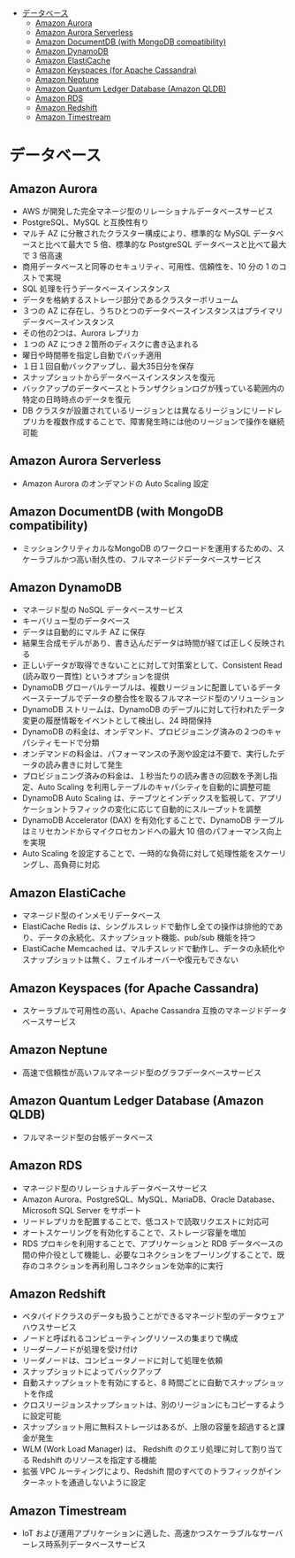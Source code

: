- [データベース](#データベース)
  - [Amazon Aurora](#amazon-aurora)
  - [Amazon Aurora Serverless](#amazon-aurora-serverless)
  - [Amazon DocumentDB (with MongoDB compatibility)](#amazon-documentdb-with-mongodb-compatibility)
  - [Amazon DynamoDB](#amazon-dynamodb)
  - [Amazon ElastiCache](#amazon-elasticache)
  - [Amazon Keyspaces (for Apache Cassandra)](#amazon-keyspaces-for-apache-cassandra)
  - [Amazon Neptune](#amazon-neptune)
  - [Amazon Quantum Ledger Database (Amazon QLDB)](#amazon-quantum-ledger-database-amazon-qldb)
  - [Amazon RDS](#amazon-rds)
  - [Amazon Redshift](#amazon-redshift)
  - [Amazon Timestream](#amazon-timestream)

# データベース

## Amazon Aurora
* AWS が開発した完全マネージ型のリレーショナルデータベースサービス
* PostgreSQL、MySQL と互換性有り
* マルチ AZ に分散されたクラスター構成により、標準的な MySQL データベースと比べて最大で 5 倍、標準的な PostgreSQL データベースと比べて最大で 3 倍高速
* 商用データベースと同等のセキュリティ、可用性、信頼性を、10 分の 1 のコストで実現
* SQL 処理を行うデータベースインスタンス
* データを格納するストレージ部分であるクラスターボリューム
* ３つの AZ に存在し、うちひとつのデータベースインスタンスはプライマリデータベースインスタンス
* その他の2つは、Aurora レプリカ
* １つの AZ につき２箇所のディスクに書き込まれる
* 曜日や時間帯を指定し自動でバッチ適用
* １日１回自動バックアップし、最大35日分を保存
* スナップショットからデータベースインスタンスを復元
* バックアップのデータベースとトランザクションログが残っている範囲内の特定の日時時点のデータを復元
* DB クラスタが設置されているリージョンとは異なるリージョンにリードレプリカを複数作成することで、障害発生時には他のリージョンで操作を継続可能

## Amazon Aurora Serverless
* Amazon Aurora のオンデマンドの Auto Scaling 設定

## Amazon DocumentDB (with MongoDB compatibility)
* ミッションクリティカルなMongoDB のワークロードを運用するための、スケーラブルかつ高い耐久性の、フルマネージドデータベースサービス

## Amazon DynamoDB
* マネージド型の NoSQL データベースサービス
* キーバリュー型のデータベース
* データは自動的にマルチ AZ に保存
* 結果生合成モデルがあり、書き込んだデータは時間が経てば正しく反映される
* 正しいデータが取得できないことに対して対策案として、Consistent Read (読み取り一貫性) というオプションを提供
* DynamoDB グローバルテーブルは、複数リージョンに配置しているデータベーステーブルでデータの整合性を取るフルマネージド型のソリューション
* DynamoDB ストリームは、DynamoDB のデーブルに対して行われたデータ変更の履歴情報をイベントとして検出し、24 時間保持
* DynamoDB の料金は、オンデマンド、プロビジョニング済みの２つのキャパシティモードで分類
* オンデマンドの料金は、パフォーマンスの予測や設定は不要で、実行したデータの読み書きに対して発生
* プロビジョニング済みの料金は、１秒当たりの読み書きの回数を予測し指定、Auto Scaling を利用しテーブルのキャパシティを自動的に調整可能
* DynamoDB Auto Scaling は、テーブツとインデックスを監視して、アプリケーショントラフィックの変化に応じて自動的にスループットを調整
* DynamoDB Accelerator (DAX) を有効化することで、DynamoDB テーブルはミリセカンドからマイクロセカンドへの最大 10 倍のパフォーマンス向上を実現
* Auto Scaling を設定することで、一時的な負荷に対して処理性能をスケーリングし、高負荷に対応

## Amazon ElastiCache
* マネージド型のインメモリデータベース
* ElastiCache Redis は、シングルスレッドで動作し全ての操作は排他的であり、データの永続化、スナップショット機能、pub/sub 機能を持つ
* ElastiCache Memcached は、マルチスレッドで動作し、データの永続化やスナップショットは無く、フェイルオーバーや復元もできない

## Amazon Keyspaces (for Apache Cassandra)
* スケーラブルで可用性の高い、Apache Cassandra 互換のマネージドデータベースサービス

## Amazon Neptune
* 高速で信頼性が高いフルマネージド型のグラフデータベースサービス

## Amazon Quantum Ledger Database (Amazon QLDB)
* フルマネージド型の台帳データベース

## Amazon RDS
* マネージド型のリレーショナルデータベースサービス
* Amazon Aurora、PostgreSQL、MySQL、MariaDB、Oracle Database、Microsoft SQL Server をサポート
* リードレプリカを配置することで、低コストで読取リクエストに対応可
* オートスケーリングを有効化することで、ストレージ容量を増加
* RDS プロキシを利用することで、アプリケーションと RDB データベースの間の仲介役として機能し、必要なコネクションをプーリングすることで、既存のコネクションを再利用しコネクションを効率的に実行

## Amazon Redshift
* ペタバイドクラスのデータも扱うことができるマネージド型のデータウェアハウスサービス
* ノードと呼ばれるコンピューティングリソースの集まりで構成
* リーダーノードが処理を受け付け
* リーダノードは、コンピュータノードに対して処理を依頼
* スナップショットによってバックアップ
* 自動スナップショットを有効にすると、8 時間ごとに自動でスナップショットを作成
* クロスリージョンスナップショットは、別のリージョンにもコピーするように設定可能
* スナップショット用に無料ストレージはあるが、上限の容量を超過すると課金が発生
* WLM (Work Load Manager) は、 Redshift のクエリ処理に対して割り当てる Redshift のリソースを指定する機能
* 拡張 VPC ルーティングにより、Redshift 間のすべてのトラフィックがインターネットを通過しないように設定

## Amazon Timestream
* IoT および運用アプリケーションに適した、高速かつスケーラブルなサーバーレス時系列データベースサービス
